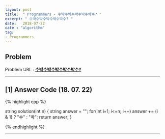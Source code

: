 ```yaml
---
layout: post
title:  " Programmers - 수박수박수박수박수박수? "
excerpt: " 수박수박수박수박수박수? "
date:   2018-07-22
cate : "algorithm"
tag:
- Programmers
---
```


## Problem 
Problem URL : **[수박수박수박수박수박수?](https://programmers.co.kr/learn/courses/30/lessons/12922)**

---

## [1] Answer Code (18. 07. 22)

{% highlight cpp %}

string solution(int n) {
    string answer = "";
    for(int i=1; i<=n; i++)
        answer += (i & 1) ? "수" : "박";
    return answer;
}

{% endhighlight %}

---

